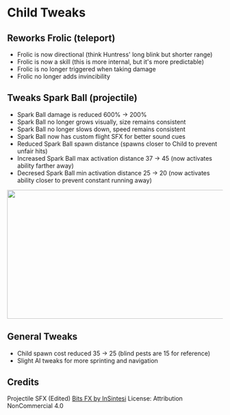 # Child Tweaks

## Reworks Frolic (teleport)

- Frolic is now directional (think Huntress' long blink but shorter range)
- Frolic is now a skill (this is more internal, but it's more predictable)
- Frolic is no longer triggered when taking damage
- Frolic no longer adds invincibility

## Tweaks Spark Ball (projectile)

- Spark Ball damage is reduced 600% -> 200%
- Spark Ball no longer grows visually, size remains consistent
- Spark Ball no longer slows down, speed remains consistent
- Spark Ball now has custom flight SFX for better sound cues
- Reduced Spark Ball spawn distance (spawns closer to Child to prevent unfair hits)
- Increased Spark Ball max activation distance 37 -> 45 (now activates ability farther away)
- Decresed Spark Ball min activation distance 25 -> 20 (now activates ability closer to prevent constant running away)

<img src="https://s14.gifyu.com/images/bxwJK.gif" width="600" height="300" />

## General Tweaks

- Child spawn cost reduced 35 -> 25 (blind pests are 15 for reference)
- Slight AI tweaks for more sprinting and navigation

## Credits

Projectile SFX (Edited) [Bits FX by InSintesi](https://freesound.org/s/792214/) License: Attribution NonCommercial 4.0
